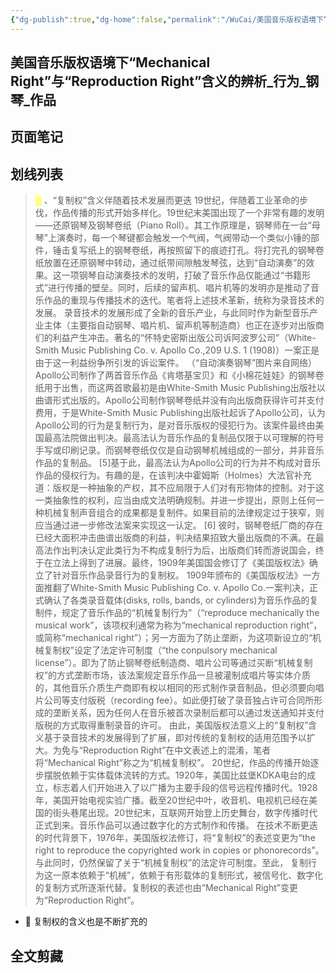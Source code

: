 ```yaml
---
{"dg-publish":true,"dg-home":false,"permalink":"/WuCai/美国音乐版权语境下“Mechanical Right”与“Reproduction Right”含义的辨析_行为_钢琴_作品-H8D9DD9/","dgPassFrontmatter":true}
---
```


## 美国音乐版权语境下“Mechanical Right”与“Reproduction Right”含义的辨析_行为_钢琴_作品 

## 页面笔记


## 划线列表
> <font color="#FFFF83">█  </font>、“复制权”含义伴随着技术发展而更迭
> 19世纪，伴随着工业革命的步伐，作品传播的形式开始多样化。19世纪末美国出现了一个非常有趣的发明——还原钢琴及钢琴卷纸（Piano Roll）。其工作原理是，钢琴师在一台“母琴”上演奏时，每一个琴键都会触发一个气阀，气阀带动一个类似小锤的部件，锤击复写纸上的钢琴卷纸，再按照留下的痕迹打孔。将打完孔的钢琴卷纸放置在还原钢琴中转动，通过纸带间隙触发琴弦，达到“自动演奏”的效果。这一项钢琴自动演奏技术的发明，打破了音乐作品仅能通过“书籍形式”进行传播的壁垒。同时，后续的留声机、唱片机等的发明亦是推动了音乐作品的重现与传播技术的迭代。笔者将上述技术革新，统称为录音技术的发展。
> 录音技术的发展形成了全新的音乐产业，与此同时作为新型音乐产业主体（主要指自动钢琴、唱片机、留声机等制造商）也正在逐步对出版商们的利益产生冲击。著名的“怀特史密斯出版公司诉阿波罗公司”（White-Smith Music Publishing Co. v. Apollo Co.,209 U.S. 1 (1908)）一案正是由于这一利益纷争所引发的诉讼案件。
> （“自动演奏钢琴”图片来自网络）
> Apollo公司制作了两首音乐作品《肯塔基宝贝》和《小棉花娃娃》的钢琴卷纸用于出售，而这两首歌最初是由White-Smith Music Publishing出版社以曲谱形式出版的。Apollo公司制作钢琴卷纸并没有向出版商获得许可并支付费用，于是White-Smith Music Publishing出版社起诉了Apollo公司，认为Apollo公司的行为是复制行为，是对音乐版权的侵犯行为。该案件最终由美国最高法院做出判决。最高法认为音乐作品的复制品仅限于以可理解的符号手写或印刷记录。而钢琴卷纸仅仅是自动钢琴机械组成的一部分，并非音乐作品的复制品。 [5]基于此，最高法认为Apollo公司的行为并不构成对音乐作品的侵权行为。有趣的是，在该判决中霍姆斯（Holmes）大法官补充道：版权是一种抽象的产权，其不应局限于人们对有形物体的控制。对于这一类抽象性的权利，应当由成文法明确规制。并进一步提出，原则上任何一种机械复制声音组合的成果都是复制件。如果目前的法律规定过于狭窄，则应当通过进一步修改法案来实现这一认定。 [6]
> 彼时，钢琴卷纸厂商的存在已经大面积冲击曲谱出版商的利益，判决结果招致大量出版商的不满。在最高法作出判决认定此类行为不构成复制行为后，出版商们转而游说国会，终于在立法上得到了进展。最终，1909年美国国会修订了《美国版权法》确立了针对音乐作品录音行为的复制权。
> 1909年颁布的《美国版权法》一方面推翻了White-Smith Music Publishing Co. v. Apollo Co.一案判决，正式确认了各类录音载体(disks, rolls, bands, or cylinders)为音乐作品的复制件，规定了音乐作品的“机械复制行为”（“reproduce mechanically the musical work”，该项权利通常为称为“mechanical reproduction right”，或简称“mechanical right”）；另一方面为了防止垄断，为这项新设立的“机械复制权”设定了法定许可制度（“the conpulsory mechanical license”）。即为了防止钢琴卷纸制造商、唱片公司等通过买断“机械复制权”的方式垄断市场，该法案规定音乐作品一旦被灌制成唱片等实体介质的，其他音乐介质生产商即有权以相同的形式制作录音制品，但必须要向唱片公司等支付版税（recording fee）。如此便打破了录音独占许可合同所形成的垄断关系，因为任何人在音乐被首次录制后都可以通过发送通知并支付版税的方式取得重制录音的许可。
> 由此，美国版权法意义上的“复制权”含义基于录音技术的发展得到了扩展，即对传统的复制权的适用范围予以扩大。为免与“Reproduction Right”在中文表述上的混淆，笔者将“Mechanical Right”称之为“机械复制权”。
> 20世纪，作品的传播开始逐步摆脱依赖于实体载体流转的方式。1920年，美国比兹堡KDKA电台的成立，标志着人们开始进入了以广播为主要手段的信号远程传播时代。1928年，美国开始电视实验广播。截至20世纪中叶，收音机、电视机已经在美国的街头巷尾出现。20世纪末，互联网开始登上历史舞台，数字传播时代正式到来。音乐作品可以通过数字化的方式制作和传播。
> 在技术不断更迭的时代背景下，1976年，美国版权法修订，将“复制权”的表述变更为“the right to reproduce the copyrighted work in copies or phonorecords”。与此同时，仍然保留了关于“机械复制权”的法定许可制度。至此， 复制行为这一原本依赖于“机械”，依赖于有形载体的复制形式，被信号化、数字化的复制方式所逐渐代替。复制权的表述也由“Mechanical Right”变更为“Reproduction Right”。
- 📝 复制权的含义也是不断扩充的


## 全文剪藏

